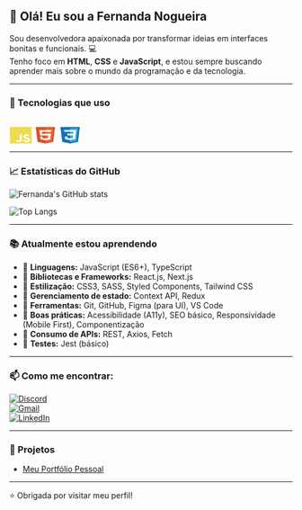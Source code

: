 ## 👋 Olá! Eu sou a Fernanda Nogueira

Sou desenvolvedora apaixonada por transformar ideias em interfaces bonitas e funcionais. 💻  
Tenho foco em **HTML**, **CSS** e **JavaScript**, e estou sempre buscando aprender mais sobre o mundo da programação e da tecnologia.

---

### 🚀 Tecnologias que uso

<div style="display: inline_block"><br>
  <img align="center" alt="Js" height="30" width="40" src="https://raw.githubusercontent.com/devicons/devicon/master/icons/javascript/javascript-plain.svg">
  <img align="center" alt="HTML" height="30" width="40" src="https://raw.githubusercontent.com/devicons/devicon/master/icons/html5/html5-original.svg">
  <img align="center" alt="CSS" height="30" width="40" src="https://raw.githubusercontent.com/devicons/devicon/master/icons/css3/css3-original.svg">
</div>

---

### 📈 Estatísticas do GitHub

![Fernanda's GitHub stats](https://github-readme-stats.vercel.app/api?username=Fernanda-NogueiraDa&show_icons=true&theme=algolia&include_all_commits=true&count_private=true)

![Top Langs](https://github-readme-stats.vercel.app/api/top-langs/?username=Fernanda-NogueiraDa&layout=compact&langs_count=6&theme=tokyonight)

---

### 📚 Atualmente estou aprendendo

- 🔹 **Linguagens:** JavaScript (ES6+), TypeScript  
- 🔹 **Bibliotecas e Frameworks:** React.js, Next.js  
- 🔹 **Estilização:** CSS3, SASS, Styled Components, Tailwind CSS  
- 🔹 **Gerenciamento de estado:** Context API, Redux  
- 🔹 **Ferramentas:** Git, GitHub, Figma (para UI), VS Code  
- 🔹 **Boas práticas:** Acessibilidade (A11y), SEO básico, Responsividade (Mobile First), Componentização  
- 🔹 **Consumo de APIs:** REST, Axios, Fetch  
- 🔹 **Testes:** Jest (básico)

---

### 📫 Como me encontrar:

[![Discord](https://img.shields.io/badge/Discord-7289DA?style=for-the-badge&logo=discord&logoColor=white)](https://discord.gg/arzPTv8M)  
[![Gmail](https://img.shields.io/badge/-Gmail-%23333?style=for-the-badge&logo=gmail&logoColor=white)](mailto:fernanda.psy22@gmail.com)  
[![LinkedIn](https://img.shields.io/badge/-LinkedIn-%230077B5?style=for-the-badge&logo=linkedin&logoColor=white)](https://www.linkedin.com/in/fernanda-nogueira-de-andrade-b38b14184)

---

### 🌟 Projetos
- [Meu Portfólio Pessoal](https://github.com/Fernanda-NogueiraDa/portfolio)

---

⭐️ Obrigada por visitar meu perfil!

